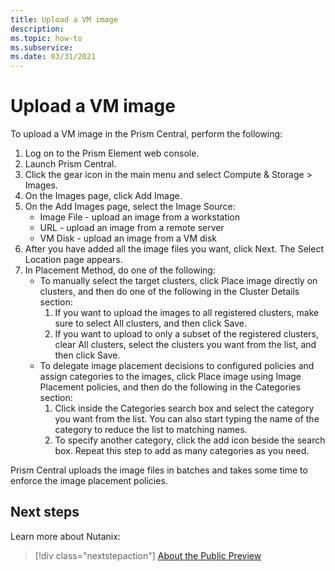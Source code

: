 ```yaml
---
title: Upload a VM image
description: 
ms.topic: how-to
ms.subservice:  
ms.date: 03/31/2021
---
```


# Upload a VM image

To upload a VM image in the Prism Central, perform the following: 
1. Log on to the Prism Element web console. 
1. Launch Prism Central. 
1. Click the gear icon in the main menu and select Compute & Storage > Images. 
1. On the Images page, click Add Image. 
1. On the Add Images page, select the Image Source: 
    - Image File - upload an image from a workstation 
    - URL - upload an image from a remote server  
    - VM Disk - upload an image from a VM disk 
1. After you have added all the image files you want, click Next. The Select Location page appears.
1. In Placement Method, do one of the following: 
    - To manually select the target clusters, click Place image directly on clusters, and then do one of the following in the Cluster Details section:
        1. If you want to upload the images to all registered clusters, make sure to select All clusters, and then click Save. 
        1. If you want to upload to only a subset of the registered clusters, clear All clusters, select the clusters you want from the list, and then click Save. 
    - To delegate image placement decisions to configured policies and assign categories to the images, click Place image using Image Placement policies, and then do the following in the Categories section: 
        1. Click inside the Categories search box and select the category you want from the list. You can also start typing the name of the category to reduce the list to matching names. 
        1. To specify another category, click the add icon beside the search box.
        Repeat this step to add as many categories as you need.  

Prism Central uploads the image files in batches and takes some time to enforce the image placement policies. 



## Next steps

Learn more about Nutanix:

> [!div class="nextstepaction"]
> [About the Public Preview](about-the-public-preview.md)
